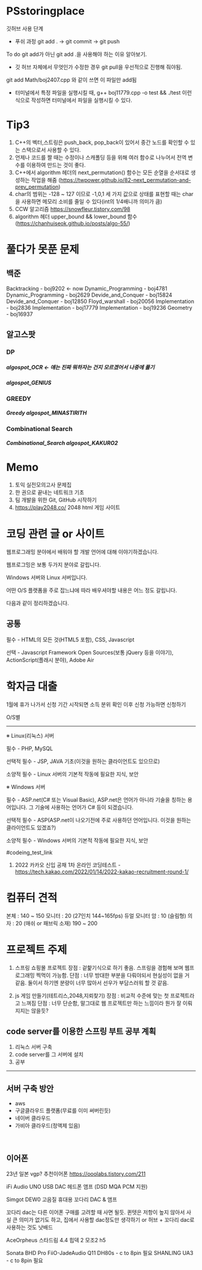 # PSstoringplace
깃허브 사용 단계

- 푸쉬 과정
git add . -> git commit -> git push

To do
git add가 아닌 git add .을 사용해야 하는 이유 알아보기.

+ 깃 허브 자체에서 무엇인가 수정한 경우 git pull을 우선적으로 진행해 줘야됨.

git add Math/boj2407.cpp 와 같이 쓰면 이 파일만 add됨

- 터미널에서 특정 파일을 실행시킬 때, g++ boj11779.cpp -o test && ./test 이런 식으로 작성하면 터미널에서 파일을 실행시킬 수 있다.

# Tip3
1. C++의 벡터,스트링은 push_back, pop_back이 있어서 중간 노드를 확인할 수 있는 스택으로서 사용할 수 있다.
2. 언제나 코드를 짤 때는 수정이나 스캐폴딩 등을 위해 여러 함수로 나누어서 전역 변수를 이용하여 만드는 것이 좋다.
3. C++에서 algorithm 헤더의 next_permutation() 함수는 모든 순열을 순서대로 생성하는 작업을 해줌 (https://twpower.github.io/82-next_permutation-and-prev_permutation)
4. char의 범위는 -128 ~ 127 이므로 -1,0,1 세 가지 값으로 상태를 표현할 때는 char을 사용하면 메모리 소비를 줄일 수 있다(int의 1/4배니까 의미가 큼)
5. CCW 알고리즘 https://snowfleur.tistory.com/98
6. algorithm 헤더 upper_bound && lower_bound 함수 (https://chanhuiseok.github.io/posts/algo-55/)

# 풀다가 못푼 문제

## 백준
Backtracking - boj9202 <- now
Dynamic_Programming - boj4781
Dynamic_Programming - boj2629
Devide_and_Conquer - boj15824
Devide_and_Conquer - boj12850
Floyd_warshall - boj20056 
Implementation - boj2836
Implementation - boj17779
Implementation - boj19236
Geometry - boj16937

## 알고스팟
### DP
##### algospot_OCR <- 얘는 진짜 뭐하자는 건지 모르겠어서 나중에 풀기
##### algospot_GENIUS

### GREEDY
##### Greedy algospot_MINASTIRITH

### Combinational Search
##### Combinational_Search algospot_KAKURO2


# Memo
1. 토익 실전모의고사 문제집
2. 한 권으로 끝내는 네트워크 기초
3. 팀 개발을 위한 Git, GitHub 시작하기
4. https://play2048.co/ 2048 html 게임 사이트

# 코딩 관련 글 or 사이트
웹프로그래밍 분야에서 배워야 할 개발 언어에 대해 이야기하겠습니다.

웹프로그밍은 보통 두가지 분야로 갈립니다.

Windows 서버와 Linux 서버입니다.

어떤 O/S 플랫폼을 주로 잡느냐에 따라 배우셔야할 내용은 어느 정도 갈립니다.

다음과 같이 정리하겠습니다.

공통
-----

필수 - HTML의 모든 것(HTML5 포함), CSS, Javascript

선택 - Javascript Framework Open Sources(보통 jQuery 등을 이야기), ActionScript(플래시 분야), Adobe Air

# 학자금 대출
1월에 휴가 나가서 신청 기간 시작되면 소득 분위 확인 이후 신청 가능하면 신청하기

O/S별

------

※ Linux(리눅스) 서버

필수 - PHP, MySQL

선택적 필수 - JSP, JAVA 기초(이것을 원하는 클라이언트도 있으므로)

소양적 필수 - Linux 서버의 기본적 작동에 필요한 지식, 보안

 

※ Windows 서버

필수 - ASP.net(C# 또는 Visual Basic), ASP.net​은 언어가 아니라 기술을 칭하는 용어입니다. 그 기술에 사용하는 언어가 C# 등이 되겠습니다.

선택적 필수 - ASP(ASP.net이 나오기전에 주로 사용하던 언어입니다. 이것을 원하는 클라이언트도 있겠죠?)

소양적 필수 - Windows 서버의 기본적 작동에 필요한 지식, 보안

#codeing_test_link
1. 2022 카카오 신입 공채 1차 온라인 코딩테스트 - https://tech.kakao.com/2022/01/14/2022-kakao-recruitment-round-1/

# 컴퓨터 견적
본체 : 140 ~ 150
모니터 : 20 (27인치 144~165fps)
듀얼 모니터 암 : 10 (슬림형)
의자 : 20 (매쉬 or 패브릭 소재)
190 ~ 200

# 프로젝트 주제
1. 스프링 쇼핑몰 프로젝트
장점 : 겉핥기식으로 하기 좋음. 스프링을 경험해 보며 웹프로그래밍 찍먹이 가능함.
단점 : 너무 방대한 부분을 다뤄야되서 현실성이 없을 거 같음. 둘이서 하기엔 분량이 너무 많아서 선우가 부담스러워 할 것 같음.

2. js 게임 만들기(테트리스,2048,지뢰찾기)
장점 : 비교적 수준에 맞는 첫 프로젝트라고 느껴짐
단점 : 너무 단순함, 말그대로 웹 프로젝트만 하는 느낌이라 뭔가 잘 이뤄지지는 않을듯?


## code server를 이용한 스프링 부트 공부 계획
1. 리눅스 서버 구축
2. code server를 그 서버에 설치
3. 공부

-----

## 서버 구축 방안
- aws
- 구글클라우드 플랫폼(무료를 이미 써버린듯)
- 네이버 클라우드
- 가비아 클라우드(정액제 있음)

<br>

## 이어폰
23년 일본 vgp? 추천이어폰
https://ooolabs.tistory.com/211

iFi Audio UNO USB DAC 헤드폰 앰프 (DSD MQA PCM 지원)

Simgot DEW0 고음질 휴대용 꼬다리 DAC & 앰프

꼬다리 dac는 다른 이어폰 구매를 고려할 때 사면 될듯.
퀸텟은 저항이 높지 않아서 사실 큰 의미가 없기도 하고, 집에서 사용할 dac정도만 생각하기 or 허브 + 꼬다리 dac로 사용하는 것도 낫배드

AceOrpheus
스타드림 4.4
힙덱 2
모조2
h5

Sonata BHD Pro
FiiO-JadeAudio Q11
DH80s - c to 8pin 필요
SHANLING UA3 - c to 8pin 필요
